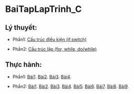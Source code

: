 # BaiTapLapTrinh_C
## Lý thuyết: 

- Phần1: [Cấu trúc điều kiện (if,switch)](https://hoctructuyencntt.github.io/NNLT/Bai03.html)

- Phần2: [Cấu trúc lặp (for, while, do/while)](https://hoctructuyencntt.github.io/NNLT/Bai04.html)

## Thực hành:

- Phần1: 
[Bài1](https://www.jdoodle.com/embed/v0/5AUi).
[Bài2](https://www.jdoodle.com/embed/v0/5AWm).
[Bài3](https://www.jdoodle.com/embed/v0/5G1T).
[Bài4](https://www.jdoodle.com/embed/v0/5B1Z).

- Phần2:
[Bài1](https://www.jdoodle.com/embed/v0/5D7T).
[Bài2](https://www.jdoodle.com/embed/v0/5FVs).
[Bài3](https://www.jdoodle.com/embed/v0/5D8O).
[Bài4](https://www.jdoodle.com/embed/v0/5D9l).
[Bài5](https://www.jdoodle.com/embed/v0/5Dqn).
[Bài6](https://www.jdoodle.com/embed/v0/5Ddk).
[Bài7](https://www.jdoodle.com/embed/v0/5DeA).
[Bài8](https://www.jdoodle.com/embed/v0/5Dpz).
[Bài9](https://www.jdoodle.com/embed/v0/5DpI).
